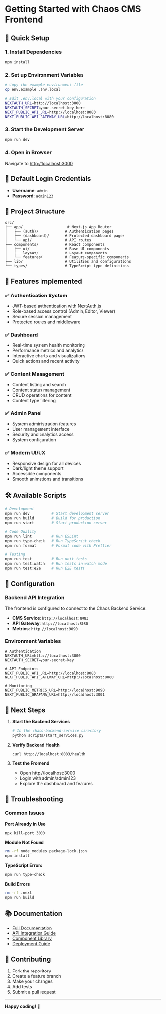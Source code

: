 # Getting Started with Chaos CMS Frontend

## 🚀 Quick Setup

### 1. Install Dependencies
```bash
npm install
```

### 2. Set up Environment Variables
```bash
# Copy the example environment file
cp env.example .env.local

# Edit .env.local with your configuration
NEXTAUTH_URL=http://localhost:3000
NEXTAUTH_SECRET=your-secret-key-here
NEXT_PUBLIC_API_URL=http://localhost:8083
NEXT_PUBLIC_API_GATEWAY_URL=http://localhost:8080
```

### 3. Start the Development Server
```bash
npm run dev
```

### 4. Open in Browser
Navigate to [http://localhost:3000](http://localhost:3000)

## 🔐 Default Login Credentials
- **Username**: `admin`
- **Password**: `admin123`

## 📁 Project Structure
```
src/
├── app/                    # Next.js App Router
│   ├── (auth)/            # Authentication pages
│   ├── (dashboard)/       # Protected dashboard pages
│   └── api/               # API routes
├── components/            # React components
│   ├── ui/                # Base UI components
│   ├── layout/            # Layout components
│   └── features/          # Feature-specific components
├── lib/                   # Utilities and configurations
└── types/                 # TypeScript type definitions
```

## 🎯 Features Implemented

### ✅ **Authentication System**
- JWT-based authentication with NextAuth.js
- Role-based access control (Admin, Editor, Viewer)
- Secure session management
- Protected routes and middleware

### ✅ **Dashboard**
- Real-time system health monitoring
- Performance metrics and analytics
- Interactive charts and visualizations
- Quick actions and recent activity

### ✅ **Content Management**
- Content listing and search
- Content status management
- CRUD operations for content
- Content type filtering

### ✅ **Admin Panel**
- System administration features
- User management interface
- Security and analytics access
- System configuration

### ✅ **Modern UI/UX**
- Responsive design for all devices
- Dark/light theme support
- Accessible components
- Smooth animations and transitions

## 🛠️ Available Scripts

```bash
# Development
npm run dev          # Start development server
npm run build        # Build for production
npm run start        # Start production server

# Code Quality
npm run lint         # Run ESLint
npm run type-check   # Run TypeScript check
npm run format       # Format code with Prettier

# Testing
npm run test         # Run unit tests
npm run test:watch   # Run tests in watch mode
npm run test:e2e     # Run E2E tests
```

## 🔧 Configuration

### Backend API Integration
The frontend is configured to connect to the Chaos Backend Service:
- **CMS Service**: `http://localhost:8083`
- **API Gateway**: `http://localhost:8080`
- **Metrics**: `http://localhost:9090`

### Environment Variables
```env
# Authentication
NEXTAUTH_URL=http://localhost:3000
NEXTAUTH_SECRET=your-secret-key

# API Endpoints
NEXT_PUBLIC_API_URL=http://localhost:8083
NEXT_PUBLIC_API_GATEWAY_URL=http://localhost:8080

# Monitoring
NEXT_PUBLIC_METRICS_URL=http://localhost:9090
NEXT_PUBLIC_GRAFANA_URL=http://localhost:3001
```

## 🚀 Next Steps

1. **Start the Backend Services**
   ```bash
   # In the chaos-backend-service directory
   python scripts/start_services.py
   ```

2. **Verify Backend Health**
   ```bash
   curl http://localhost:8083/health
   ```

3. **Test the Frontend**
   - Open http://localhost:3000
   - Login with admin/admin123
   - Explore the dashboard and features

## 🐛 Troubleshooting

### Common Issues

**Port Already in Use**
```bash
npx kill-port 3000
```

**Module Not Found**
```bash
rm -rf node_modules package-lock.json
npm install
```

**TypeScript Errors**
```bash
npm run type-check
```

**Build Errors**
```bash
rm -rf .next
npm run build
```

## 📚 Documentation

- [Full Documentation](./docs/README.md)
- [API Integration Guide](./docs/api-integration.md)
- [Component Library](./docs/component-library.md)
- [Deployment Guide](./docs/deployment.md)

## 🤝 Contributing

1. Fork the repository
2. Create a feature branch
3. Make your changes
4. Add tests
5. Submit a pull request

---

**Happy coding! 🎉**

